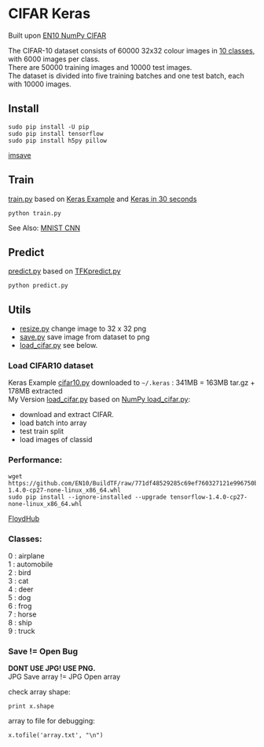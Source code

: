 # CIFAR Keras

Built upon [EN10 NumPy CIFAR](https://github.com/EN10/CIFAR)

The CIFAR-10 dataset consists of 60000 32x32 colour images in [10 classes](https://github.com/EN10/KerasCIFAR#classes), with 6000 images per class.  
There are 50000 training images and 10000 test images.  
The dataset is divided into five training batches and one test batch, each with 10000 images.

## Install

    sudo pip install -U pip
    sudo pip install tensorflow 
    sudo pip install h5py pillow 

[imsave](https://github.com/EN10/CIFAR/blob/master/README.md#compatability)



## Train

[train.py](https://github.com/EN10/KerasCIFAR/blob/master/train.py) based on 
[Keras Example](https://github.com/keras-team/keras/blob/master/examples/cifar10_cnn.py) and 
[Keras in 30 seconds](https://keras.io/#getting-started-30-seconds-to-keras)   

    python train.py

See Also:
[MNIST CNN](https://github.com/EN10/KerasMNIST/blob/master/cnn.py)
    
## Predict

[predict.py](https://github.com/EN10/KerasCIFAR/blob/master/predict.py) based on 
[TFKpredict.py](https://github.com/EN10/KerasMNIST/blob/master/TFKpredict.py)

    python predict.py

## Utils

*   [resize.py](https://github.com/EN10/KerasCIFAR/blob/master/utils/resize.py) change image to 32 x 32 png 
*   [save.py](https://github.com/EN10/KerasCIFAR/blob/master/utils/save.py) save image from dataset to png
*   [load_cifar.py](https://github.com/EN10/KerasCIFAR/blob/master/utils/load_cifar.py) see below.

### Load CIFAR10 dataset
Keras Example [cifar10.py](https://github.com/keras-team/keras/blob/master/keras/datasets/cifar10.py) downloaded to `~/.keras` : 341MB = 163MB tar.gz + 178MB extracted     
My Version [load_cifar.py](https://github.com/EN10/KerasCIFAR/blob/master/utils/load_cifar.py) based on  [NumPy load_cifar.py](https://github.com/EN10/CIFAR/blob/master/load_cifar.py):
* download and extract CIFAR.
* load batch into array
* test train split
* load images of classid

### Performance:

    wget https://github.com/EN10/BuildTF/raw/771df48529285c69ef760327121e996750b3916e/tensorflow-1.4.0-cp27-none-linux_x86_64.whl    
    sudo pip install --ignore-installed --upgrade tensorflow-1.4.0-cp27-none-linux_x86_64.whl

[FloydHub](https://github.com/EN10/FloydHub)

### Classes:

0 : airplane  
1 : automobile  
2 : bird  
3 : cat  
4 : deer  
5 : dog  
6 : frog  
7 : horse  
8 : ship  
9 : truck 

### Save != Open Bug

**DONT USE JPG!  USE PNG.**  
JPG Save array != JPG Open array  

check array shape:

    print x.shape

array to file for debugging:

    x.tofile('array.txt', "\n")